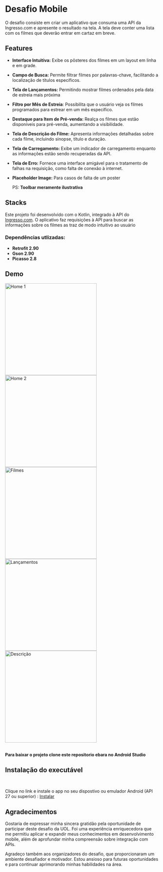 # Desafio Mobile

  O desafio consiste em criar um aplicativo que consuma uma API da Ingresso.com e apresente o resultado na tela.
A tela deve conter uma lista com os filmes que deverão entrar em cartaz em breve.



## Features
- **Interface Intuitiva:** Exibe os pôsteres dos filmes em um layout em linha e em grade.
- **Campo de Busca:** Permite filtrar filmes por palavras-chave, facilitando a localização de títulos específicos.
- **Tela de Lançamentos:** Permitindo mostrar filmes ordenados pela data de estreia mais próxima
- **Filtro por Mês de Estreia**: Possibilita que o usuário veja os filmes programados para estrear em um mês específico.
- **Destaque para Item de Pré-venda:** Realça os filmes que estão disponíveis para pré-venda, aumentando a visibilidade.
- **Tela de Descrição do Filme:** Apresenta informações detalhadas sobre cada filme, incluindo sinopse, título e duração.
- **Tela de Carregamento:** Exibe um indicador de carregamento enquanto as informações estão sendo recuperadas da API.
- **Tela de Erro:** Fornece uma interface amigável para o tratamento de falhas na requisição, como falta de conexão à internet.
- **Placeholder Image:** Para casos de falta de um poster

   PS: **Toolbar meramente ilustrativa**
  
## Stacks
 Este projeto foi desenvolvido com o Kotlin, integrado à API do [Ingresso.com](https://api-content.ingresso.com/v0/events/coming-soon/partnership/desafio). O aplicativo faz requisições à API para buscar as informações sobre os filmes as traz de modo intuitivo ao usuário

### Dependências utlizadas:
- **Retrofit 2.90**
- **Gson 2.90**
- **Picasso 2.8**

## Demo

<div class ="inline-block">
  <img src="https://github.com/GustavoSardinha/DEMO-GIFs/blob/main/Screenshot_20241028-011100_Desafio%20UOL.jpg" alt="Home 1" width="300"/>
  <img src="https://github.com/GustavoSardinha/DEMO-GIFs/blob/main/Screenshot_20241028-011055_Desafio%20UOL%20(1).jpg" alt="Home 2" width="300"/>
  <img src="https://github.com/GustavoSardinha/DEMO-GIFs/blob/main/Screenshot_20241028-011112_Desafio%20UOL.jpg" alt="Filmes" width="300"/>
</div>
<div class ="inline-block">
    <img src="https://github.com/GustavoSardinha/DEMO-GIFs/blob/main/Screenshot_20241028-011036_Desafio%20UOL%20(1).jpg" alt="Lançamentos" width="300"/>
      <img src="https://github.com/GustavoSardinha/DEMO-GIFs/blob/main/Screenshot_20241028-011320_Desafio%20UOL%20(1).jpg" alt="Descrição" width="300"/>
</div>

<br>

 **Para baixar o projeto clone este repositorio ebara no Android Studio**

## Instalação do executável
<br>

Clique no link e instale o app no seu dispostivo ou emulador Android (API 27 ou superior) : [Instalar](https://drive.google.com/file/d/1kL8op3F0di8Mpu3Vd3cspq2bcdmqfAwH/view?usp=sharing)

## Agradecimentos 
  Gostaria de expressar minha sincera gratidão pela oportunidade de participar deste desafio da UOL. Foi uma experiência enriquecedora que me permitiu aplicar e expandir meus conhecimentos em desenvolvimento mobile, além de aprofundar minha compreensão sobre integração com APIs.

Agradeço também aos organizadores do desafio, que proporcionaram um ambiente desafiador e motivador. Estou ansioso para futuras oportunidades e para continuar aprimorando minhas habilidades na área. 


